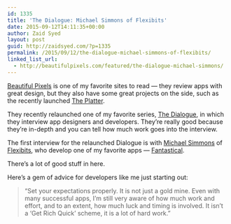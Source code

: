 ```yaml
---
id: 1335
title: 'The Dialogue: Michael Simmons of Flexibits'
date: 2015-09-12T14:11:35+00:00
author: Zaid Syed
layout: post
guid: http://zaidsyed.com/?p=1335
permalink: /2015/09/12/the-dialogue-michael-simmons-of-flexibits/
linked_list_url:
  - http://beautifulpixels.com/featured/the-dialogue-michael-simmons/
---
```

[Beautiful Pixels](http://beautifulpixels.com) is one of my favorite sites to read — they review apps with great design, but they also have some great projects on the side, such as the recently launched [The Platter](http://theplatter.io).

They recently relaunched one of my favorite series, [The Dialogue](http://beautifulpixels.com/dialogue/), in which they interview app designers and developers. They&#8217;re really good because they&#8217;re in-depth and you can tell how much work goes into the interview.

The first interview for the relaunched Dialogue is with [Michael Simmons](http://twitter.com/macguitar) of [Flexibits](http://flexibits.com), who develop one of my favorite apps — [Fantastical](http://flexibits.com/fantastical).

There&#8217;s a lot of good stuff in here.

Here&#8217;s a gem of advice for developers like me just starting out:

> “Set your expectations properly. It is not just a gold mine. Even with many successful apps, I’m still very aware of how much work and effort, and to an extent, how much luck and timing is involved. It isn’t a ‘Get Rich Quick’ scheme, it is a lot of hard work.&#8221;